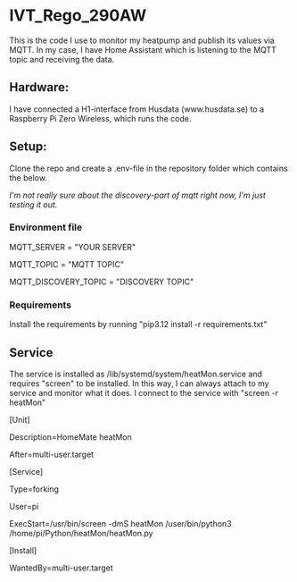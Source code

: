 # IVT_Rego_290AW
This is the code I use to monitor my heatpump and publish its values via MQTT. In my case, I have Home Assistant which is listening to the MQTT topic and receiving the data.

<h2>Hardware:</h2>
I have connected a H1-interface from Husdata (www.husdata.se) to a Raspberry Pi Zero Wireless, which runs the code.

<h2>Setup:</h2>
Clone the repo and create a .env-file in the repository folder which contains the below.

<i>I'm not really sure about the discovery-part of mqtt right now, I'm just testing it out.</i>

<h3>Environment file</h3>
MQTT_SERVER = "YOUR SERVER"

MQTT_TOPIC = "MQTT TOPIC"

MQTT_DISCOVERY_TOPIC = "DISCOVERY TOPIC"


<h3>Requirements</h3>
Install the requirements by running "pip3.12 install -r requirements.txt"

<h2>Service</h2>
The service is installed as /lib/systemd/system/heatMon.service and requires "screen" to be installed. In this way, I can always attach to my service and monitor what it does.
I connect to the service with "screen -r heatMon"

[Unit]

Description=HomeMate heatMon

After=multi-user.target


[Service]

Type=forking

User=pi

ExecStart=/usr/bin/screen -dmS heatMon /user/bin/python3 /home/pi/Python/heatMon/heatMon.py


[Install]

WantedBy=multi-user.target
